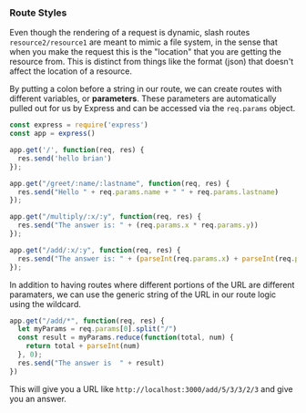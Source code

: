 ### Route Styles
Even though the rendering of a request is dynamic, slash routes `resource2/resource1` are meant to mimic a file system, in the sense that when you make the request this is the "location" that you are getting the resource from. This is distinct from things like the format (json) that doesn't affect the location of a resource.

By putting a colon before a string in our route, we can create routes with different variables, or **parameters**. These parameters are automatically pulled out for us by Express and can be accessed via the `req.params` object.

```js
const express = require('express')
const app = express()

app.get('/', function(req, res) {
  res.send('hello brian')
});

app.get("/greet/:name/:lastname", function(req, res) {
  res.send("Hello " + req.params.name + " " + req.params.lastname)
});

app.get("/multiply/:x/:y", function(req, res) {
  res.send("The answer is: " + (req.params.x * req.params.y))
});

app.get("/add/:x/:y", function(req, res) {
  res.send("The answer is: " + (parseInt(req.params.x) + parseInt(req.params.y)))
});
```

In addition to having routes where different portions of the URL are different paramaters, we can use the generic string of the URL in our route logic using the wildcard.

```js
app.get("/add/*", function(req, res) {
  let myParams = req.params[0].split("/")
  const result = myParams.reduce(function(total, num) {
    return total + parseInt(num)
  }, 0);
  res.send("The answer is  " + result)
})
```

This will give you a URL like `http://localhost:3000/add/5/3/3/2/3` and give you an answer.
